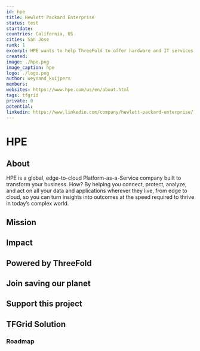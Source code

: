 ```yaml
---
id: hpe
title: Hewlett Packard Enterprise
status: test
startdate: 
countries: California, US
cities: San Jose
rank: 1
excerpt: HPE wants to help ThreeFold to offer hardware and IT services to the community. Our joined service starts with 110 countries. First joint projects have been delivered with HPE recognising €2m in net new revenue already.
created: 
image: ./hpe.png
image_caption: hpe
logo: ./logo.png
author: weynand_kuijpers
members: 
websites: https://www.hpe.com/us/en/about.html
tags: tfgrid
private: 0
potential: 
linkedin: https://www.linkedin.com/company/hewlett-packard-enterprise/
---
```



# HPE

## About
HPE is a global, edge-to-cloud Platform-as-a-Service company built to transform your business. How? By helping you connect, protect, analyze, and act on all your data and applications wherever they live, from edge to cloud, so you can turn insights into outcomes at the speed required to thrive in today’s complex world.

## Mission


## Impact


## Powered by ThreeFold


## Join saving our planet
 

## Support this project


## TFGrid Solution

### Roadmap

